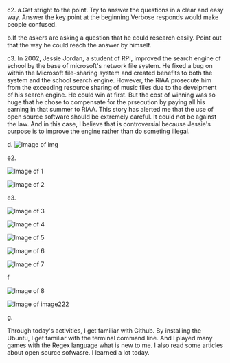 c2. a.Get stright to the point. Try to answer the questions in a clear and easy way. Answer the key point at the beginning.Verbose responds would make people confused.

b.If the askers are asking a question that he could research easily. Point out that the way he could reach the answer by himself.
	 
c3. In 2002, Jessie Jordan, a student of RPI, improved the search engine of school by the base of microsoft's network file system. He fixed a bug on within the Microsoft file-sharing system and created benefits to both the system and the school search engine. However, the RIAA prosecute him from the exceeding resource sharing of music files due to the develpment of his search engine. He could win at first. But the cost of winning was so huge that he chose to compensate for the prsecution by paying all his earning in that summer to RIAA. This story has alerted me that the use of open source software should be extremely careful. It could not be against the law. And in this case, I believe that is controversial because Jessie's purpose is to improve the engine rather than do someting illegal.   

d.
![Image of img](https://github.com/guoy5/open-source-lab/blob/master/image/IMG_6392.JPG)


e2. 

![Image of 1](https://github.com/guoy5/open-source-lab/blob/master/image/1.PNG)

![Image of 2](https://github.com/guoy5/open-source-lab/blob/master/image/2.PNG)

e3.

![Image of 3](https://github.com/guoy5/open-source-lab/blob/master/image/3.PNG)

![Image of 4](https://github.com/guoy5/open-source-lab/blob/master/image/4.PNG)

![Image of 5](https://github.com/guoy5/open-source-lab/blob/master/image/5.PNG)

![Image of 6](https://github.com/guoy5/open-source-lab/blob/master/image/6.PNG)

![Image of 7](https://github.com/guoy5/open-source-lab/blob/master/image/7.PNG)

f

![Image of 8](https://github.com/guoy5/open-source-lab/blob/master/image/8.PNG)

![Image of image222](https://github.com/guoy5/open-source-lab/blob/master/image/IMG_6394.JPG)

g.

Through today's activities, I get familiar with Github. By installing the Ubuntu, I get familiar with the terminal command line. And I played many games with the Regex language what is new to me. I also read some articles about open source sofwasre. I learned a lot today.

